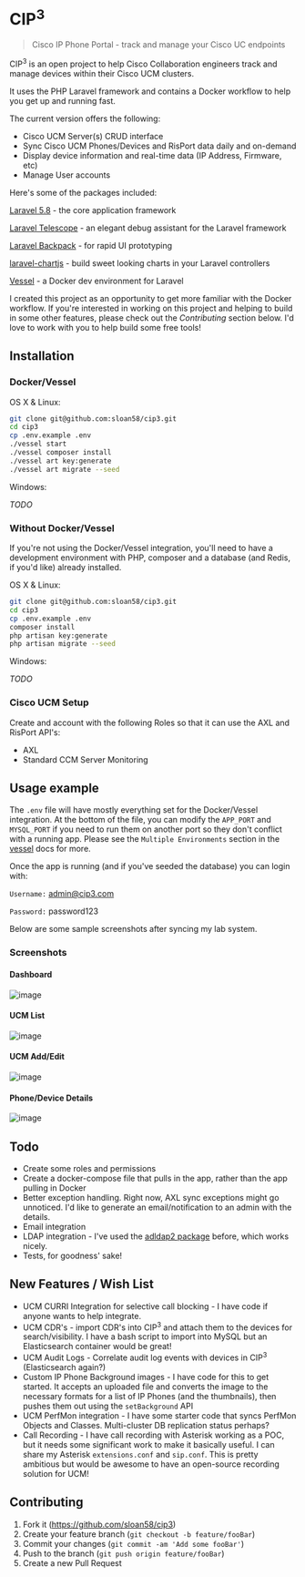 # CIP<sup>3</sup>
> Cisco IP Phone Portal - track and manage your Cisco UC endpoints

CIP<sup>3</sup> is an open project to help Cisco Collaboration engineers track and manage devices within their Cisco UCM clusters.

It uses the PHP Laravel framework and contains a Docker workflow to help you get up and running fast.

The current version offers the following:

- Cisco UCM Server(s) CRUD interface
- Sync Cisco UCM Phones/Devices and RisPort data daily and on-demand
- Display device information and real-time data (IP Address, Firmware, etc) 
- Manage User accounts

Here's some of the packages included:

[Laravel 5.8](www.laravel.com) - the core application framework

[Laravel Telescope](https://laravel.com/docs/5.8/telescope) - an elegant debug assistant for the Laravel framework

[Laravel Backpack](https://laravel-backpack.readme.io/docs) - for rapid UI prototyping

[laravel-chartjs](https://github.com/fxcosta/laravel-chartjs) - build sweet looking charts in your Laravel controllers

[Vessel](https://github.com/shipping-docker/vessel) - a Docker dev environment for Laravel

I created this project as an opportunity to get more familiar with the Docker workflow.  If you're interested in working on this project and helping to build in some other features, please check out the *Contributing* section below.  I'd love to work with you to help build some free tools!


## Installation

### Docker/Vessel
OS X & Linux:

```sh
git clone git@github.com:sloan58/cip3.git
cd cip3
cp .env.example .env
./vessel start
./vessel composer install
./vessel art key:generate
./vessel art migrate --seed
```

Windows:

*TODO*


### Without Docker/Vessel

If you're not using the Docker/Vessel integration, you'll need to have a development environment with PHP, composer and a database (and Redis, if you'd like) already installed.

OS X & Linux:

```sh
git clone git@github.com:sloan58/cip3.git
cd cip3
cp .env.example .env
composer install
php artisan key:generate
php artisan migrate --seed
```

Windows:

*TODO*

### Cisco UCM Setup
Create and account with the following Roles so that it can use the AXL and RisPort API's:

- AXL
- Standard CCM Server Monitoring

## Usage example

The `.env` file will have mostly everything set for the Docker/Vessel integration.  At the bottom of the file, you can modify the `APP_PORT` and `MYSQL_PORT` if you need to run them on another port so they don't conflict with a running app.  Please see the `Multiple Environments` section in the [vessel](https://github.com/shipping-docker/vessel) docs for more.

Once the app is running (and if you've seeded the database) you can login with:

`Username:` admin@cip3.com

`Password:` password123

Below are some sample screenshots after syncing my lab system.

### Screenshots

#### Dashboard
![image](https://user-images.githubusercontent.com/6303820/59216094-e4af0800-8b88-11e9-919c-086ee2f6d62f.png)

#### UCM List
![image](https://user-images.githubusercontent.com/6303820/59216141-014b4000-8b89-11e9-9e9f-72ea60d524d1.png)

#### UCM Add/Edit
![image](https://user-images.githubusercontent.com/6303820/59216225-35266580-8b89-11e9-89d6-014ce270a37a.png)

#### Phone/Device Details
![image](https://user-images.githubusercontent.com/6303820/59216320-6141e680-8b89-11e9-98a9-d9839a66d649.png)


## Todo

- Create some roles and permissions
- Create a docker-compose file that pulls in the app, rather than the app pulling in Docker
- Better exception handling.  Right now, AXL sync exceptions might go unnoticed.  I'd like to generate an email/notification to an admin with the details.
- Email integration
- LDAP integration - I've used the [adldap2 package](https://github.com/Adldap2/Adldap2) before, which works nicely.
- Tests, for goodness' sake!

## New Features / Wish List
- UCM CURRI Integration for selective call blocking - I have code if anyone wants to help integrate.
- UCM CDR's - import CDR's into CIP<sup>3</sup> and attach them to the devices for search/visibility.  I have a bash script to import into MySQL but an Elasticsearch container would be great!
- UCM Audit Logs - Correlate audit log events with devices in CIP<sup>3</sup> (Elasticsearch again?)
- Custom IP Phone Background images - I have code for this to get started.  It accepts an uploaded file and converts the image to the necessary formats for a list of IP Phones (and the thumbnails), then pushes them out using the `setBackground` API
- UCM PerfMon integration - I have some starter code that syncs PerfMon Objects and Classes.  Multi-cluster DB replication status perhaps?
- Call Recording - I have call recording with Asterisk working as a POC, but it needs some significant work to make it basically useful.  I can share my Asterisk `extensions.conf` and `sip.conf`.  This is pretty ambitious but would be awesome to have an open-source recording solution for UCM!
   
## Contributing

1. Fork it (<https://github.com/sloan58/cip3>)
2. Create your feature branch (`git checkout -b feature/fooBar`)
3. Commit your changes (`git commit -am 'Add some fooBar'`)
4. Push to the branch (`git push origin feature/fooBar`)
5. Create a new Pull Request
